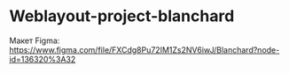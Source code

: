 # Weblayout-project-blanchard
Макет Figma: https://www.figma.com/file/FXCdg8Pu72IM1Zs2NV6iwJ/Blanchard?node-id=136320%3A32
